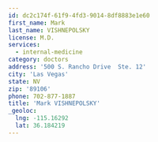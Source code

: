 ```yaml
---
id: dc2c174f-61f9-4fd3-9014-8df8883e1e60
first_name: Mark
last_name: VISHNEPOLSKY
license: M.D.
services:
  - internal-medicine
category: doctors
address: '500 S. Rancho Drive  Ste. 12'
city: 'Las Vegas'
state: NV
zip: '89106'
phone: 702-877-1887
title: 'Mark VISHNEPOLSKY'
_geoloc:
  lng: -115.16292
  lat: 36.184219
---
```

